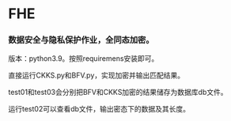 # FHE
### 数据安全与隐私保护作业，全同态加密。

版本：python3.9。按照requiremens安装即可。

直接运行CKKS.py和BFV.py，实现加密并输出匹配结果。

test01和test03会分别把BFV和CKKS加密的结果储存为数据库db文件。

运行test02可以查看db文件，输出密态下的数据及其长度。
